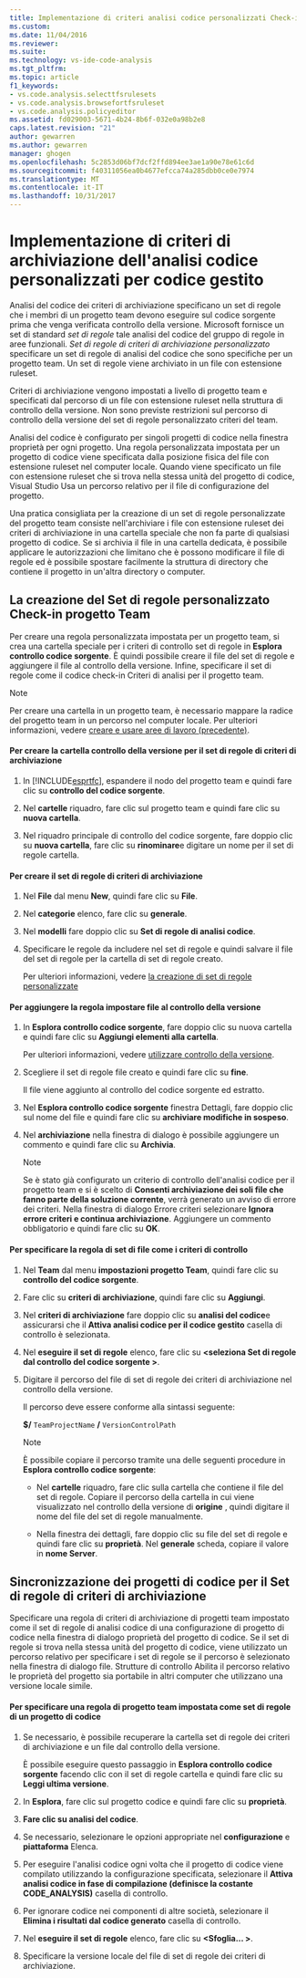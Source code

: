 ```yaml
---
title: Implementazione di criteri analisi codice personalizzati Check-in per codice gestito | Documenti Microsoft
ms.custom: 
ms.date: 11/04/2016
ms.reviewer: 
ms.suite: 
ms.technology: vs-ide-code-analysis
ms.tgt_pltfrm: 
ms.topic: article
f1_keywords:
- vs.code.analysis.selecttfsrulesets
- vs.code.analysis.browsefortfsruleset
- vs.code.analysis.policyeditor
ms.assetid: fd029003-5671-4b24-8b6f-032e0a98b2e8
caps.latest.revision: "21"
author: gewarren
ms.author: gewarren
manager: ghogen
ms.openlocfilehash: 5c2853d06bf7dcf2ffd894ee3ae1a90e78e61c6d
ms.sourcegitcommit: f40311056ea0b4677efcca74a285dbb0ce0e7974
ms.translationtype: MT
ms.contentlocale: it-IT
ms.lasthandoff: 10/31/2017
---
```

# <a name="implementing-custom-code-analysis-check-in-policies-for-managed-code"></a>Implementazione di criteri di archiviazione dell'analisi codice personalizzati per codice gestito
Analisi del codice dei criteri di archiviazione specificano un set di regole che i membri di un progetto team devono eseguire sul codice sorgente prima che venga verificata controllo della versione. Microsoft fornisce un set di standard *set di regole* tale analisi del codice del gruppo di regole in aree funzionali. *Set di regole di criteri di archiviazione personalizzato* specificare un set di regole di analisi del codice che sono specifiche per un progetto team. Un set di regole viene archiviato in un file con estensione ruleset.  
  
 Criteri di archiviazione vengono impostati a livello di progetto team e specificati dal percorso di un file con estensione ruleset nella struttura di controllo della versione. Non sono previste restrizioni sul percorso di controllo della versione del set di regole personalizzato criteri del team.  
  
 Analisi del codice è configurato per singoli progetti di codice nella finestra proprietà per ogni progetto. Una regola personalizzata impostata per un progetto di codice viene specificata dalla posizione fisica del file con estensione ruleset nel computer locale. Quando viene specificato un file con estensione ruleset che si trova nella stessa unità del progetto di codice, Visual Studio Usa un percorso relativo per il file di configurazione del progetto.  
  
 Una pratica consigliata per la creazione di un set di regole personalizzate del progetto team consiste nell'archiviare i file con estensione ruleset dei criteri di archiviazione in una cartella speciale che non fa parte di qualsiasi progetto di codice. Se si archivia il file in una cartella dedicata, è possibile applicare le autorizzazioni che limitano che è possono modificare il file di regole ed è possibile spostare facilmente la struttura di directory che contiene il progetto in un'altra directory o computer.  
  
## <a name="creating-the-team-project-custom-check-in-rule-set"></a>La creazione del Set di regole personalizzato Check-in progetto Team  
 Per creare una regola personalizzata impostata per un progetto team, si crea una cartella speciale per i criteri di controllo set di regole in **Esplora controllo codice sorgente**. È quindi possibile creare il file del set di regole e aggiungere il file al controllo della versione. Infine, specificare il set di regole come il codice check-in Criteri di analisi per il progetto team.  
  
> [!NOTE]
>  Per creare una cartella in un progetto team, è necessario mappare la radice del progetto team in un percorso nel computer locale. Per ulteriori informazioni, vedere [creare e usare aree di lavoro (precedente)](http://msdn.microsoft.com/en-us/db4d5692-179a-44fe-ad31-0c1c900c9cb2).  
  
#### <a name="to-create-the-version-control-folder-for-the-check-in-policy-rule-set"></a>Per creare la cartella controllo della versione per il set di regole di criteri di archiviazione  
  
1.  In [!INCLUDE[esprtfc](../code-quality/includes/esprtfc_md.md)], espandere il nodo del progetto team e quindi fare clic su **controllo del codice sorgente**.  
  
2.  Nel **cartelle** riquadro, fare clic sul progetto team e quindi fare clic su **nuova cartella**.  
  
3.  Nel riquadro principale di controllo del codice sorgente, fare doppio clic su **nuova cartella**, fare clic su **rinominare**e digitare un nome per il set di regole cartella.  
  
#### <a name="to-create-the-check-in-policy-rule-set"></a>Per creare il set di regole di criteri di archiviazione  
  
1.  Nel **File** dal menu **New**, quindi fare clic su **File**.  
  
2.  Nel **categorie** elenco, fare clic su **generale**.  
  
3.  Nel **modelli** fare doppio clic su **Set di regole di analisi codice**.  
  
4.  Specificare le regole da includere nel set di regole e quindi salvare il file del set di regole per la cartella di set di regole creato.  
  
     Per ulteriori informazioni, vedere [la creazione di set di regole personalizzate](../code-quality/creating-custom-code-analysis-rule-sets.md)  
  
#### <a name="to-add-the-rule-set-file-to-version-control"></a>Per aggiungere la regola impostare file al controllo della versione  
  
1.  In **Esplora controllo codice sorgente**, fare doppio clic su nuova cartella e quindi fare clic su **Aggiungi elementi alla cartella**.  
  
     Per ulteriori informazioni, vedere [utilizzare controllo della versione](http://msdn.microsoft.com/Library/33267cee-fe5f-4aa3-b2cd-6d22ceace314).  
  
2.  Scegliere il set di regole file creato e quindi fare clic su **fine**.  
  
     Il file viene aggiunto al controllo del codice sorgente ed estratto.  
  
3.  Nel **Esplora controllo codice sorgente** finestra Dettagli, fare doppio clic sul nome del file e quindi fare clic su **archiviare modifiche in sospeso**.  
  
4.  Nel **archiviazione** nella finestra di dialogo è possibile aggiungere un commento e quindi fare clic su **Archivia**.  
  
    > [!NOTE]
    >  Se è stato già configurato un criterio di controllo dell'analisi codice per il progetto team e si è scelto di **Consenti archiviazione dei soli file che fanno parte della soluzione corrente**, verrà generato un avviso di errore dei criteri. Nella finestra di dialogo Errore criteri selezionare **Ignora errore criteri e continua archiviazione**. Aggiungere un commento obbligatorio e quindi fare clic su **OK**.  
  
#### <a name="to-specify-the-rule-set-file-as-the-check-in-policy"></a>Per specificare la regola di set di file come i criteri di controllo  
  
1.  Nel **Team** dal menu **impostazioni progetto Team**, quindi fare clic su **controllo del codice sorgente**.  
  
2.  Fare clic su **criteri di archiviazione**, quindi fare clic su **Aggiungi**.  
  
3.  Nel **criteri di archiviazione** fare doppio clic su **analisi del codice**e assicurarsi che il **Attiva analisi codice per il codice gestito** casella di controllo è selezionata.  
  
4.  Nel **eseguire il set di regole** elenco, fare clic su  **\<seleziona Set di regole dal controllo del codice sorgente >**.  
  
5.  Digitare il percorso del file di set di regole dei criteri di archiviazione nel controllo della versione.  
  
     Il percorso deve essere conforme alla sintassi seguente:  
  
     **$/** `TeamProjectName` **/** `VersionControlPath`  
  
    > [!NOTE]
    >  È possibile copiare il percorso tramite una delle seguenti procedure in **Esplora controllo codice sorgente**:  
  
    -   Nel **cartelle** riquadro, fare clic sulla cartella che contiene il file del set di regole. Copiare il percorso della cartella in cui viene visualizzato nel controllo della versione di **origine** , quindi digitare il nome del file del set di regole manualmente.  
  
    -   Nella finestra dei dettagli, fare doppio clic su file del set di regole e quindi fare clic su **proprietà**. Nel **generale** scheda, copiare il valore in **nome Server**.  
  
## <a name="synchronizing-code-projects-to-the-check-in-policy-rule-set"></a>Sincronizzazione dei progetti di codice per il Set di regole di criteri di archiviazione  
 Specificare una regola di criteri di archiviazione di progetti team impostato come il set di regole di analisi codice di una configurazione di progetto di codice nella finestra di dialogo proprietà del progetto di codice. Se il set di regole si trova nella stessa unità del progetto di codice, viene utilizzato un percorso relativo per specificare i set di regole se il percorso è selezionato nella finestra di dialogo file. Strutture di controllo Abilita il percorso relativo le proprietà del progetto sia portabile in altri computer che utilizzano una versione locale simile.  
  
#### <a name="to-specify-a-team-project-rule-set-as-the-rule-set-of-a-code-project"></a>Per specificare una regola di progetto team impostata come set di regole di un progetto di codice  
  
1.  Se necessario, è possibile recuperare la cartella set di regole dei criteri di archiviazione e un file dal controllo della versione.  
  
     È possibile eseguire questo passaggio in **Esplora controllo codice sorgente** facendo clic con il set di regole cartella e quindi fare clic su **Leggi ultima versione**.  
  
2.  In **Esplora**, fare clic sul progetto codice e quindi fare clic su **proprietà**.  
  
3.  **Fare clic su analisi del codice**.  
  
4.  Se necessario, selezionare le opzioni appropriate nel **configurazione** e **piattaforma** Elenca.  
  
5.  Per eseguire l'analisi codice ogni volta che il progetto di codice viene compilato utilizzando la configurazione specificata, selezionare il **Attiva analisi codice in fase di compilazione (definisce la costante CODE_ANALYSIS)** casella di controllo.  
  
6.  Per ignorare codice nei componenti di altre società, selezionare il **Elimina i risultati dal codice generato** casella di controllo.  
  
7.  Nel **eseguire il set di regole** elenco, fare clic su  **\<Sfoglia... >**.  
  
8.  Specificare la versione locale del file di set di regole dei criteri di archiviazione.